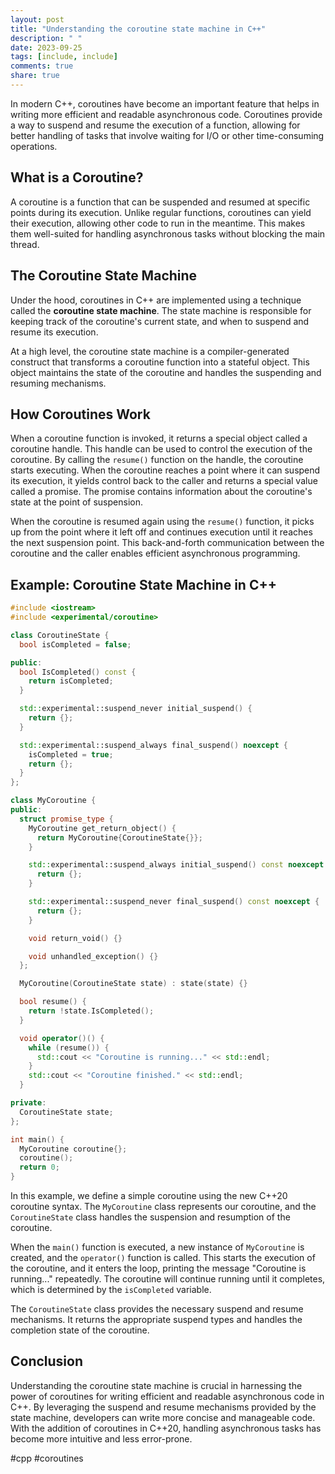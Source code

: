 ```yaml
---
layout: post
title: "Understanding the coroutine state machine in C++"
description: " "
date: 2023-09-25
tags: [include, include]
comments: true
share: true
---
```


In modern C++, coroutines have become an important feature that helps in writing more efficient and readable asynchronous code. Coroutines provide a way to suspend and resume the execution of a function, allowing for better handling of tasks that involve waiting for I/O or other time-consuming operations.

## What is a Coroutine?

A coroutine is a function that can be suspended and resumed at specific points during its execution. Unlike regular functions, coroutines can yield their execution, allowing other code to run in the meantime. This makes them well-suited for handling asynchronous tasks without blocking the main thread.

## The Coroutine State Machine

Under the hood, coroutines in C++ are implemented using a technique called the **coroutine state machine**. The state machine is responsible for keeping track of the coroutine's current state, and when to suspend and resume its execution.

At a high level, the coroutine state machine is a compiler-generated construct that transforms a coroutine function into a stateful object. This object maintains the state of the coroutine and handles the suspending and resuming mechanisms.

## How Coroutines Work

When a coroutine function is invoked, it returns a special object called a coroutine handle. This handle can be used to control the execution of the coroutine. By calling the `resume()` function on the handle, the coroutine starts executing. When the coroutine reaches a point where it can suspend its execution, it yields control back to the caller and returns a special value called a promise. The promise contains information about the coroutine's state at the point of suspension.

When the coroutine is resumed again using the `resume()` function, it picks up from the point where it left off and continues execution until it reaches the next suspension point. This back-and-forth communication between the coroutine and the caller enables efficient asynchronous programming.

## Example: Coroutine State Machine in C++

```cpp
#include <iostream>
#include <experimental/coroutine>

class CoroutineState {
  bool isCompleted = false;

public:
  bool IsCompleted() const {
    return isCompleted;
  }

  std::experimental::suspend_never initial_suspend() {
    return {};
  }

  std::experimental::suspend_always final_suspend() noexcept {
    isCompleted = true;
    return {};
  }
};

class MyCoroutine {
public:
  struct promise_type {
    MyCoroutine get_return_object() {
      return MyCoroutine{CoroutineState{}};
    }

    std::experimental::suspend_always initial_suspend() const noexcept {
      return {};
    }

    std::experimental::suspend_never final_suspend() const noexcept {
      return {};
    }

    void return_void() {}

    void unhandled_exception() {}
  };

  MyCoroutine(CoroutineState state) : state(state) {}

  bool resume() {
    return !state.IsCompleted();
  }

  void operator()() {
    while (resume()) {
      std::cout << "Coroutine is running..." << std::endl;
    }
    std::cout << "Coroutine finished." << std::endl;
  }

private:
  CoroutineState state;
};

int main() {
  MyCoroutine coroutine{};
  coroutine();
  return 0;
}
```

In this example, we define a simple coroutine using the new C++20 coroutine syntax. The `MyCoroutine` class represents our coroutine, and the `CoroutineState` class handles the suspension and resumption of the coroutine.

When the `main()` function is executed, a new instance of `MyCoroutine` is created, and the `operator()` function is called. This starts the execution of the coroutine, and it enters the loop, printing the message "Coroutine is running..." repeatedly. The coroutine will continue running until it completes, which is determined by the `isCompleted` variable.

The `CoroutineState` class provides the necessary suspend and resume mechanisms. It returns the appropriate suspend types and handles the completion state of the coroutine.

## Conclusion

Understanding the coroutine state machine is crucial in harnessing the power of coroutines for writing efficient and readable asynchronous code in C++. By leveraging the suspend and resume mechanisms provided by the state machine, developers can write more concise and manageable code. With the addition of coroutines in C++20, handling asynchronous tasks has become more intuitive and less error-prone.

#cpp #coroutines